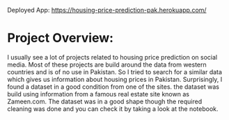 Deployed App: https://housing-price-prediction-pak.herokuapp.com/
# Project Overview:
I usually see a lot of projects related to housing price prediction on social media. Most of these projects are build around the data from western countries and is of no use in Pakistan. So I tried to search for a similar data which gives us information about housing prices in Pakistan. Surprisingly, I found a dataset in a good condition from one of the sites. the dataset was build using information from a famous real estate site known as Zameen.com. The dataset was in a good shape though the required cleaning was done and you can check it by taking a look at the notebook.
